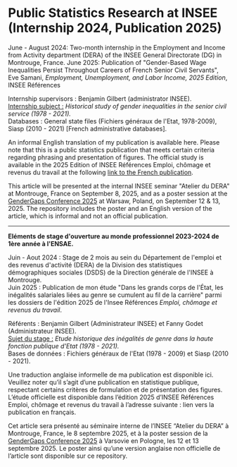 # Public Statistics Research at INSEE (Internship 2024, Publication 2025)

June - August 2024: Two-month internship in the Employment and Income from Activity department (DERA) of the INSEE General Directorate (DG) in Montrouge, France. 
June 2025: Publication of "Gender-Based Wage Inequalities Persist Throughout Careers of French Senior Civil Servants", Eve Samani, *Employment, Unemployment, and Labor Income, 2025 Edition*, INSEE Références

Internship supervisors : Benjamin Gilbert (administrator INSEE).  
<u> Internship subject :</u> *Historical study of gender inequalities in the senior civil service (1978 - 2021).*  
Databases : General state files (Fichiers généraux de l'Etat, 1978-2009), Siasp (2010 - 2021) [French administrative databases].



An informal English translation of my publication is available here. Please note that this is a public statistics publication that meets certain criteria regarding phrasing and presentation of figures. The official study is available in the 2025 Edition of INSEE Références Emploi, chômage et revenus du travail at the following [link to the French publication](https://www.insee.fr/fr/statistiques/8376898?sommaire=8376908).

This article will be presented at the internal INSEE seminar "Atelier du DERA" at Montrouge, France  on September 8, 2025, and as a poster session at the [GenderGaps Conference 2025](https://grape.org.pl/GGaps2025) at Warsaw, Poland, on September 12 & 13, 2025. The repository includes the poster and an English version of the article, which is informal and not an official publication.


______

**Eléments de stage d'ouverture au monde professionnel 2023-2024 de 1ère année à l'ENSAE.** 

Juin - Aout 2024 : Stage de 2 mois au sein du Département de l'emploi et des revenus d'activité (DERA) de la Division des statistiques démographiques sociales (DSDS) de la Direction générale de l'INSEE à Montrouge.  
Juin 2025 : Publication de mon étude "Dans les grands corps de l'État, les inégalités salariales liées au genre se cumulent au fil de la carrière" parmi les dossiers de l'édition 2025 de l'Insee Références *Emploi, chômage et revenus du travail*. 

Référents : Benjamin Gilbert (Administrateur INSEE) et Fanny Godet (Administrateur INSEE).  
<u>Sujet du stage :</u> *Etude historique des inégalités de genre dans la haute fonction publique d'Etat (1978 - 2021).*    
Bases de données : Fichiers généraux de l'Etat (1978 - 2009) et Siasp (2010 - 2021).  


Une traduction anglaise informelle de ma publication est disponible ici. Veuillez noter qu’il s’agit d’une publication en statistique publique, respectant certains critères de formulation et de présentation des figures. L’étude officielle est disponible dans l’édition 2025 d’INSEE Références Emploi, chômage et revenus du travail à l’adresse suivante : lien vers la publication en français.

Cet article sera présenté au séminaire interne de l’INSEE “Atelier du DERA” à Montrouge, France, le 8 septembre 2025, et à la poster session de la [GenderGaps Conference 2025](https://grape.org.pl/GGaps2025) à Varsovie en Pologne, les 12 et 13 septembre 2025. Le poster ainsi qu’une version anglaise non officielle de l’article sont disponible sur ce repository.



